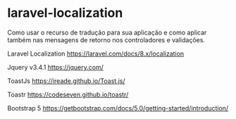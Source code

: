 # laravel-localization
Como usar o recurso de tradução para sua aplicação e como aplicar também nas mensagens de retorno nos controladores e validações.


Laravel Localization
https://laravel.com/docs/8.x/localization

Jquery v3.4.1
https://jquery.com/

ToastJs
https://ireade.github.io/Toast.js/

Toastr
https://codeseven.github.io/toastr/

Bootstrap 5
https://getbootstrap.com/docs/5.0/getting-started/introduction/
